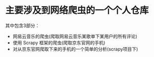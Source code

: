 # 主要涉及到网络爬虫的一个个人仓库
其中包含3部分：
* 网易云音乐的爬虫(爬取网易云音乐某歌单下某用户的所有评论)
* 使用 Scrapy 框架的爬虫(爬取京东官网的手机)
* 对从京东官网爬取下来的手机的一个简单的分析(scrapy项目下)
